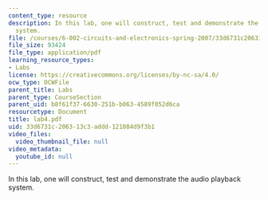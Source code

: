 ```yaml
---
content_type: resource
description: In this lab, one will construct, test and demonstrate the audio playback
  system.
file: /courses/6-002-circuits-and-electronics-spring-2007/33d6731c206313c3addd121084d9f3b1_lab4.pdf
file_size: 93424
file_type: application/pdf
learning_resource_types:
- Labs
license: https://creativecommons.org/licenses/by-nc-sa/4.0/
ocw_type: OCWFile
parent_title: Labs
parent_type: CourseSection
parent_uid: b8f61f37-6630-251b-b063-4589f052d6ca
resourcetype: Document
title: lab4.pdf
uid: 33d6731c-2063-13c3-addd-121084d9f3b1
video_files:
  video_thumbnail_file: null
video_metadata:
  youtube_id: null
---
```

In this lab, one will construct, test and demonstrate the audio playback system.